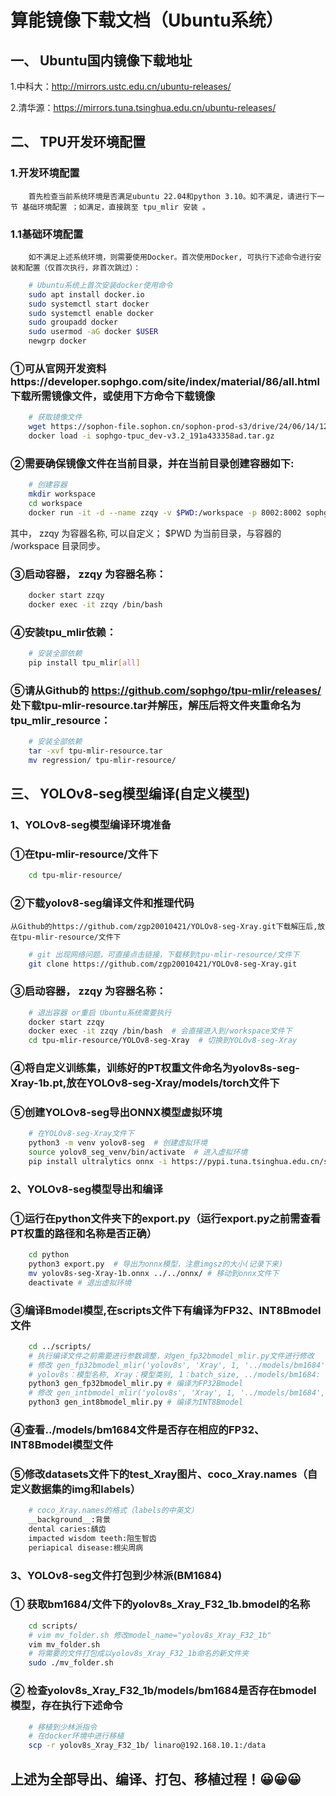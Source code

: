 # 算能镜像下载文档（Ubuntu系统）
## 一、	Ubuntu国内镜像下载地址
1.中科大：http://mirrors.ustc.edu.cn/ubuntu-releases/

2.清华源：https://mirrors.tuna.tsinghua.edu.cn/ubuntu-releases/

## 二、	TPU开发环境配置
### 1.开发环境配置
        首先检查当前系统环境是否满足ubuntu 22.04和python 3.10。如不满足，请进行下一节 基础环境配置 ；如满足，直接跳至 tpu_mlir 安装 。
### 1.1基础环境配置
        如不满足上述系统环境，则需要使用Docker。首次使用Docker, 可执行下述命令进行安装和配置（仅首次执行，非首次跳过）：
```bash
    # Ubuntu系统上首次安装docker使用命令
    sudo apt install docker.io
    sudo systemctl start docker
    sudo systemctl enable docker
    sudo groupadd docker
    sudo usermod -aG docker $USER
    newgrp docker
```
### ①可从官网开发资料https://developer.sophgo.com/site/index/material/86/all.html 下载所需镜像文件，或使用下方命令下载镜像
```bash
    # 获取镜像文件
    wget https://sophon-file.sophon.cn/sophon-prod-s3/drive/24/06/14/12/sophgo-tpuc_dev-v3.2_191a433358ad.tar.gz
    docker load -i sophgo-tpuc_dev-v3.2_191a433358ad.tar.gz
```
### ②需要确保镜像文件在当前目录，并在当前目录创建容器如下:
```bash
    # 创建容器
    mkdir workspace
    cd workspace
    docker run -it -d --name zzqy -v $PWD:/workspace -p 8002:8002 sophgo/tpuc_dev:v3.2 /bin/bash
```
其中， zzqy 为容器名称, 可以自定义； $PWD 为当前目录，与容器的 /workspace 目录同步。
### ③启动容器， zzqy 为容器名称：
```bash
    docker start zzqy
    docker exec -it zzqy /bin/bash
```
### ④安装tpu_mlir依赖：
```bash
    # 安装全部依赖
    pip install tpu_mlir[all]
```
### ⑤请从Github的 https://github.com/sophgo/tpu-mlir/releases/ 处下载tpu-mlir-resource.tar并解压，解压后将文件夹重命名为tpu_mlir_resource：
```bash
    # 安装全部依赖
    tar -xvf tpu-mlir-resource.tar
    mv regression/ tpu-mlir-resource/
```
## 三、	YOLOv8-seg模型编译(自定义模型)
### 1、YOLOv8-seg模型编译环境准备
### ①在tpu-mlir-resource/文件下
```bash
    cd tpu-mlir-resource/
```
### ②下载yolov8-seg编译文件和推理代码
    从Github的https://github.com/zgp20010421/YOLOv8-seg-Xray.git下载解压后,放在tpu-mlir-resource/文件下
```bash
    # git 出现网络问题，可直接点击链接，下载移到tpu-mlir-resource/文件下
    git clone https://github.com/zgp20010421/YOLOv8-seg-Xray.git
```
### ③启动容器， zzqy 为容器名称：
```bash
    # 退出容器 or重启 Ubuntu系统需要执行
    docker start zzqy
    docker exec -it zzqy /bin/bash  # 会直接进入到/workspace文件下
    cd tpu-mlir-resource/YOLOv8-seg-Xray  # 切换到YOLOv8-seg-Xray
```

### ④将自定义训练集，训练好的PT权重文件命名为yolov8s-seg-Xray-1b.pt,放在YOLOv8-seg-Xray/models/torch文件下
### ⑤创建YOLOv8-seg导出ONNX模型虚拟环境
```bash
    # 在YOLOv8-seg-Xray文件下
    python3 -m venv yolov8-seg  # 创建虚拟环境
    source yolov8_seg_venv/bin/activate  # 进入虚拟环境
    pip install ultralytics onnx -i https://pypi.tuna.tsinghua.edu.cn/simple # 下载所需环境
```
### 2、YOLOv8-seg模型导出和编译
### ①运行在python文件夹下的export.py（运行export.py之前需查看PT权重的路径和名称是否正确）
```bash
    cd python
    python3 export.py  # 导出为onnx模型，注意imgsz的大小(记录下来)
    mv yolov8s-seg-Xray-1b.onnx ../../onnx/ # 移动到onnx文件下
    deactivate # 退出虚拟环境
```
### ③编译Bmodel模型,在scripts文件下有编译为FP32、INT8Bmodel文件
```bash
    cd ../scripts/
    # 执行编译文件之前需要进行参数调整，对gen_fp32bmodel_mlir.py文件进行修改
    # 修改 gen_fp32bmodel_mlir('yolov8s', 'Xray', 1, '../models/bm1684', 'bm1684', 320, 'F32')函数参数 
    # yolov8s：模型名称, Xray：模型类别, 1：batch_size, ../models/bm1684: 输出文件路径, bm1684:芯片型号, 320:imgsz的大小, F32:编译数据类型 
    python3 gen_fp32bmodel_mlir.py # 编译为FP32Bmodel
    # 修改 gen_intbmodel_mlir('yolov8s', 'Xray', 1, '../models/bm1684', 'bm1684', 320, 'INT8')函数参数 
    python3 gen_int8bmodel_mlir.py # 编译为INT8Bmodel
```
### ④查看../models/bm1684文件是否存在相应的FP32、INT8Bmodel模型文件

### ⑤修改datasets文件下的test_Xray图片、coco_Xray.names（自定义数据集的img和labels）
```bash
    # coco_Xray.names的格式（labels的中英文）
    __background__:背景
    dental caries:龋齿
    impacted wisdom teeth:阻生智齿
    periapical disease:根尖周病
```
### 3、YOLOv8-seg文件打包到少林派(BM1684)
### ① 获取bm1684/文件下的yolov8s_Xray_F32_1b.bmodel的名称
```bash
    cd scripts/
    # vim mv_folder.sh 修改model_name="yolov8s_Xray_F32_1b"
    vim mv_folder.sh
    # 将需要的文件打包成以yolov8s_Xray_F32_1b命名的新文件夹
    sudo ./mv_folder.sh
```
### ② 检查yolov8s_Xray_F32_1b/models/bm1684是否存在bmodel模型，存在执行下述命令
```bash
    # 移植到少林派指令
    # 在docker环境中进行移植
    scp -r yolov8s_Xray_F32_1b/ linaro@192.168.10.1:/data
```

## 上述为全部导出、编译、打包、移植过程！😀😀😀
